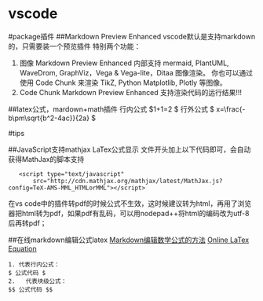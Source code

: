 vscode
=====


#package插件
##Markdown Preview Enhanced
vscode默认是支持markdown的，只需要装一个预览插件
特别两个功能：
1. 图像
Markdown Preview Enhanced 内部支持 mermaid, PlantUML, WaveDrom, GraphViz，Vega & Vega-lite，Ditaa 图像渲染。
你也可以通过使用 Code Chunk 来渲染 TikZ, Python Matplotlib, Plotly 等图像。
2. Code Chunk
Markdown Preview Enhanced 支持渲染代码的运行结果!!!

##latex公式，mardown+math插件
行内公式 $1+1=2 $
行外公式 
$ x=\frac{-b\pm\sqrt{b^2-4ac}}{2a} $


#tips

##JavaScript支持mathjax LaTex公式显示
文件开头加上以下代码即可，会自动获得MathJax的脚本支持
```
   <script type="text/javascript"
       src="http://cdn.mathjax.org/mathjax/latest/MathJax.js?config=TeX-AMS-MML_HTMLorMML"></script>
```
在vs code中的插件转pdf的时候公式不生效，这时候建议转为html，再用了浏览器把html转为pdf，如果pdf有乱码，可以用nodepad++将html的编码改为utf-8后再转pdf；

##在线markdown编辑公式latex
[Markdown编辑数学公式的方法](https://blog.csdn.net/bryant_meng/article/details/78638456)
[Online LaTex Equation](http://latex.codecogs.com/eqneditor/editor.php)
```
1. 代表行内公式：
$ 公式代码 $ 
2.   代表块级公式：
$$ 公式代码 $$
```



